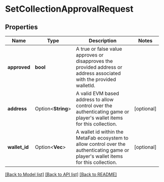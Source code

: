 # SetCollectionApprovalRequest

## Properties

Name | Type | Description | Notes
------------ | ------------- | ------------- | -------------
**approved** | **bool** | A true or false value approves or disapproves the provided address or address associated with the provided walletId. | 
**address** | Option<**String**> | A valid EVM based address to allow control over the authenticating game or player's wallet items for this collection. | [optional]
**wallet_id** | Option<**Vec<String>**> | A wallet id within the MetaFab ecosystem to allow control over the authenticating game or player's wallet items for this collection. | [optional]

[[Back to Model list]](../README.md#documentation-for-models) [[Back to API list]](../README.md#documentation-for-api-endpoints) [[Back to README]](../README.md)


